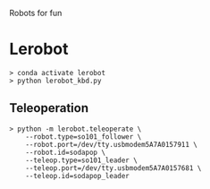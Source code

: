 Robots for fun

# Lerobot

```
> conda activate lerobot 
> python lerobot_kbd.py
```
## Teleoperation 
```
> python -m lerobot.teleoperate \
    --robot.type=so101_follower \
    --robot.port=/dev/tty.usbmodem5A7A0157911 \
    --robot.id=sodapop \
    --teleop.type=so101_leader \
    --teleop.port=/dev/tty.usbmodem5A7A0157681 \
    --teleop.id=sodapop_leader
```

